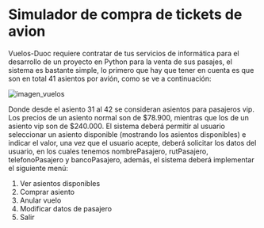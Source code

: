 # Simulador de compra de tickets de avion
Vuelos-Duoc requiere contratar de tus servicios de informática para el desarrollo de un 
proyecto en Python para la venta de sus pasajes, el sistema es bastante simple, lo primero que 
hay que tener en cuenta es que son en total 41 asientos por avión, como se ve a continuación:

![imagen_vuelos](https://user-images.githubusercontent.com/86276409/124373070-5f11bf80-dc5d-11eb-9cae-7b7081c1c1b7.PNG)


Donde desde el asiento 31 al 42 se consideran asientos para pasajeros vip.
Los precios de un asiento normal son de $78.900, mientras que los de un asiento vip son 
de $240.000.
El sistema deberá permitir al usuario seleccionar un asiento disponible (mostrando los 
asientos disponibles) e indicar el valor, una vez que el usuario acepte, deberá solicitar 
los datos del usuario, en los cuales tenemos nombrePasajero, rutPasajero, 
telefonoPasajero y bancoPasajero, además, el sistema deberá implementar el siguiente 
menú:
1. Ver asientos disponibles
2. Comprar asiento
3. Anular vuelo
4. Modificar datos de pasajero
5. Salir
